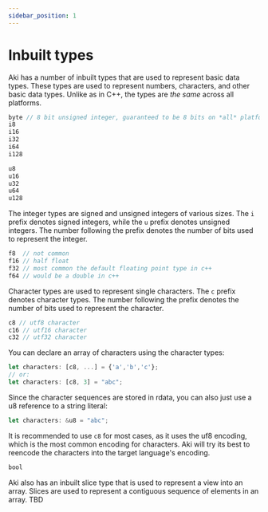 ```yaml
---
sidebar_position: 1
---
```


# Inbuilt types

Aki has a number of inbuilt types that are used to represent basic data types. These types are used to represent numbers, characters, and other basic data types.
Unlike as in C++, the types are _the same_ across all platforms.

```jsx title="Integer types"
byte // 8 bit unsigned integer, guaranteed to be 8 bits on *all* platforms (equal to u8)
i8
i16
i32
i64
i128

u8
u16
u32
u64
u128
```

The integer types are signed and unsigned integers of various sizes. The `i` prefix denotes signed integers, while the `u` prefix denotes unsigned integers. The number following the prefix denotes the number of bits used to represent the integer.

```jsx title="Floating point types"
f8  // not common
f16 // half float
f32 // most common the default floating point type in c++
f64 // would be a double in c++
```

Character types are used to represent single characters. The `c` prefix denotes character types. The number following the prefix denotes the number of bits used to represent the character.

```jsx title="Character types"
c8 // utf8 character
c16 // utf16 character
c32 // utf32 character
```

You can declare an array of characters using the character types:

```jsx title="Character array"
let characters: [c8, ...] = {'a','b','c'};
// or:
let characters: [c8, 3] = "abc";
```

Since the character sequences are stored in rdata, you can also just use a u8 reference to a string literal:

```jsx title="String literal"
let characters: &u8 = "abc";
```

It is recommended to use `c8` for most cases, as it uses the uf8 encoding, which is the most common encoding for characters.
Aki will try its best to reencode the characters into the target language's encoding.

```jsx title="Boolean type"
bool
```

Aki also has an inbuilt slice type that is used to represent a view into an array. Slices are used to represent a contiguous sequence of elements in an array.
TBD
